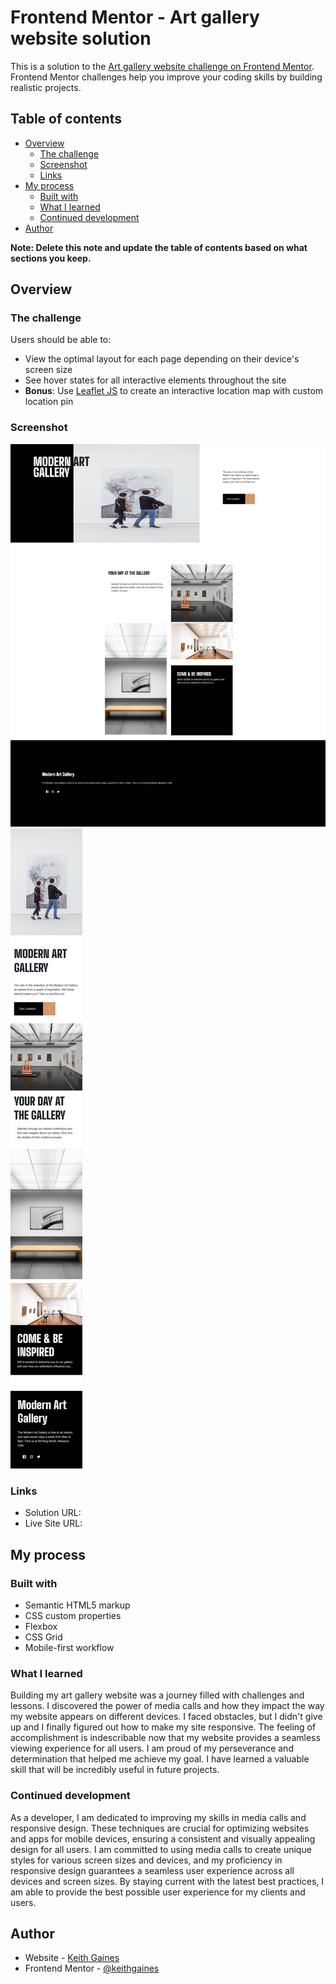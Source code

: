 # Frontend Mentor - Art gallery website solution

This is a solution to the [Art gallery website challenge on Frontend Mentor](https://www.frontendmentor.io/challenges/art-gallery-website-yVdrZlxyA). Frontend Mentor challenges help you improve your coding skills by building realistic projects. 

## Table of contents

- [Overview](#overview)
  - [The challenge](#the-challenge)
  - [Screenshot](#screenshot)
  - [Links](#links)
- [My process](#my-process)
  - [Built with](#built-with)
  - [What I learned](#what-i-learned)
  - [Continued development](#continued-development)
- [Author](#author)

**Note: Delete this note and update the table of contents based on what sections you keep.**

## Overview

### The challenge

Users should be able to:

- View the optimal layout for each page depending on their device's screen size
- See hover states for all interactive elements throughout the site
- **Bonus**: Use [Leaflet JS](https://leafletjs.com/) to create an interactive location map with custom location pin

### Screenshot

![](./desktopscreenshot.png)
![](./mobilescreenshot.png)

### Links

- Solution URL: [](https://www.frontendmentor.io/solutions/art-gallery-website-vj-yMrhrhH)
- Live Site URL: [](https://keithgaines.github.io/art-gallery-website/)

## My process

### Built with

- Semantic HTML5 markup
- CSS custom properties
- Flexbox
- CSS Grid
- Mobile-first workflow

### What I learned

Building my art gallery website was a journey filled with challenges and lessons. I discovered the power of media calls and how they impact the way my website appears on different devices. I faced obstacles, but I didn't give up and I finally figured out how to make my site responsive. The feeling of accomplishment is indescribable now that my website provides a seamless viewing experience for all users. I am proud of my perseverance and determination that helped me achieve my goal. I have learned a valuable skill that will be incredibly useful in future projects.

### Continued development

As a developer, I am dedicated to improving my skills in media calls and responsive design. These techniques are crucial for optimizing websites and apps for mobile devices, ensuring a consistent and visually appealing design for all users. I am committed to using media calls to create unique styles for various screen sizes and devices, and my proficiency in responsive design guarantees a seamless user experience across all devices and screen sizes. By staying current with the latest best practices, I am able to provide the best possible user experience for my clients and users.

## Author

- Website - [Keith Gaines](https://keithgaines.github.io)
- Frontend Mentor - [@keithgaines](https://www.frontendmentor.io/profile/keithgaines)
